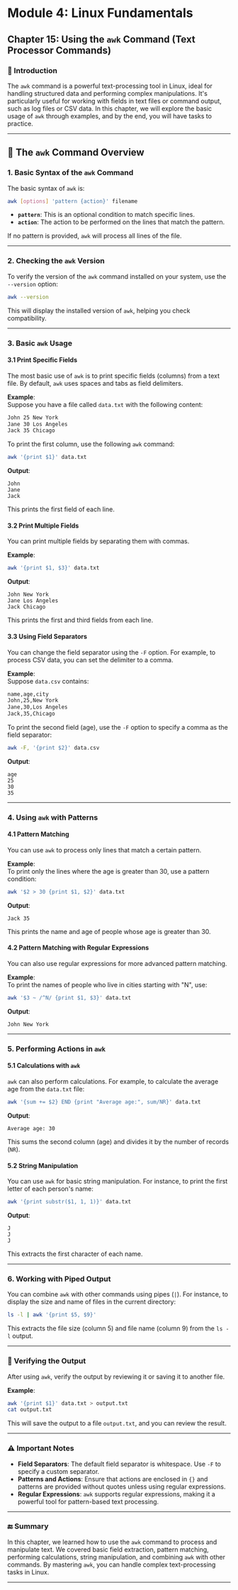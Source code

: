 # **Module 4: Linux Fundamentals**  
## **Chapter 15: Using the `awk` Command (Text Processor Commands)**  
### **📖 Introduction**  
The `awk` command is a powerful text-processing tool in Linux, ideal for handling structured data and performing complex manipulations. It's particularly useful for working with fields in text files or command output, such as log files or CSV data. In this chapter, we will explore the basic usage of `awk` through examples, and by the end, you will have tasks to practice.

---

## **🔧 The `awk` Command Overview**

### 1. **Basic Syntax of the `awk` Command**  
The basic syntax of `awk` is:

```bash
awk [options] 'pattern {action}' filename
```

- **`pattern`**: This is an optional condition to match specific lines.
- **`action`**: The action to be performed on the lines that match the pattern.

If no pattern is provided, `awk` will process all lines of the file.

---

### 2. **Checking the `awk` Version**  
To verify the version of the `awk` command installed on your system, use the `--version` option:

```bash
awk --version
```

This will display the installed version of `awk`, helping you check compatibility.

---

### 3. **Basic `awk` Usage**

#### 3.1 **Print Specific Fields**  
The most basic use of `awk` is to print specific fields (columns) from a text file. By default, `awk` uses spaces and tabs as field delimiters.

**Example**:  
Suppose you have a file called `data.txt` with the following content:

```bash
John 25 New York
Jane 30 Los Angeles
Jack 35 Chicago
```

To print the first column, use the following `awk` command:

```bash
awk '{print $1}' data.txt
```

**Output**:  
```
John
Jane
Jack
```

This prints the first field of each line.

#### 3.2 **Print Multiple Fields**  
You can print multiple fields by separating them with commas.

**Example**:  
```bash
awk '{print $1, $3}' data.txt
```

**Output**:  
```
John New York
Jane Los Angeles
Jack Chicago
```

This prints the first and third fields from each line.

#### 3.3 **Using Field Separators**  
You can change the field separator using the `-F` option. For example, to process CSV data, you can set the delimiter to a comma.

**Example**:  
Suppose `data.csv` contains:

```bash
name,age,city
John,25,New York
Jane,30,Los Angeles
Jack,35,Chicago
```

To print the second field (age), use the `-F` option to specify a comma as the field separator:

```bash
awk -F, '{print $2}' data.csv
```

**Output**:  
```
age
25
30
35
```

---

### 4. **Using `awk` with Patterns**

#### 4.1 **Pattern Matching**  
You can use `awk` to process only lines that match a certain pattern.

**Example**:  
To print only the lines where the age is greater than 30, use a pattern condition:

```bash
awk '$2 > 30 {print $1, $2}' data.txt
```

**Output**:  
```
Jack 35
```

This prints the name and age of people whose age is greater than 30.

#### 4.2 **Pattern Matching with Regular Expressions**  
You can also use regular expressions for more advanced pattern matching.

**Example**:  
To print the names of people who live in cities starting with "N", use:

```bash
awk '$3 ~ /^N/ {print $1, $3}' data.txt
```

**Output**:  
```
John New York
```

---

### 5. **Performing Actions in `awk`**

#### 5.1 **Calculations with `awk`**  
`awk` can also perform calculations. For example, to calculate the average age from the `data.txt` file:

```bash
awk '{sum += $2} END {print "Average age:", sum/NR}' data.txt
```

**Output**:  
```
Average age: 30
```

This sums the second column (age) and divides it by the number of records (`NR`).

#### 5.2 **String Manipulation**  
You can use `awk` for basic string manipulation. For instance, to print the first letter of each person's name:

```bash
awk '{print substr($1, 1, 1)}' data.txt
```

**Output**:  
```
J
J
J
```

This extracts the first character of each name.

---

### 6. **Working with Piped Output**

You can combine `awk` with other commands using pipes (`|`). For instance, to display the size and name of files in the current directory:

```bash
ls -l | awk '{print $5, $9}'
```

This extracts the file size (column 5) and file name (column 9) from the `ls -l` output.

---

### **📝 Verifying the Output**  
After using `awk`, verify the output by reviewing it or saving it to another file.

**Example**:  
```bash
awk '{print $1}' data.txt > output.txt
cat output.txt
```

This will save the output to a file `output.txt`, and you can review the result.

---

### **⚠️ Important Notes**

- **Field Separators**: The default field separator is whitespace. Use `-F` to specify a custom separator.
- **Patterns and Actions**: Ensure that actions are enclosed in `{}` and patterns are provided without quotes unless using regular expressions.
- **Regular Expressions**: `awk` supports regular expressions, making it a powerful tool for pattern-based text processing.

---

### **🔚 Summary**

In this chapter, we learned how to use the `awk` command to process and manipulate text. We covered basic field extraction, pattern matching, performing calculations, string manipulation, and combining `awk` with other commands. By mastering `awk`, you can handle complex text-processing tasks in Linux.

---

